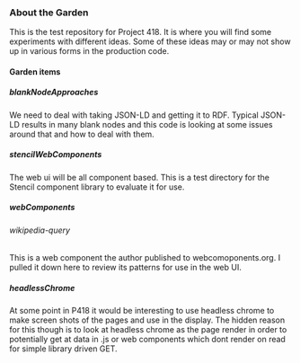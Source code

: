 ### About the Garden

This is the test repository for Project 418.  It is where you will find some experiments with different ideas. 
Some of these ideas may or may not show up in various forms in the production code.

#### Garden items

##### blankNodeApproaches
We need to deal with taking JSON-LD and getting it to RDF.  Typical JSON-LD results in many blank 
nodes and this code is looking at some issues around that and how to deal with them.

##### stencilWebComponents
The web ui will be all component based.  This is a test directory for the Stencil component library 
to evaluate it for use.

##### webComponents
###### wikipedia-query
This is a web component the author published to webcomoponents.org.  I pulled it down here to review its
patterns for use in the web UI.

##### headlessChrome
At some point in P418 it would be interesting to use headless chrome to make screen shots 
of the pages and use in the display.   The hidden reason for this though is to look at headless
chrome as the page render in order to potentially get at data in .js or web components which dont
render on read for simple library driven GET.


